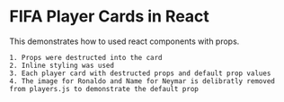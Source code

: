 # FIFA Player Cards in React

This demonstrates how to used react components with props.

    1. Props were destructed into the card
    2. Inline styling was used
    3. Each player card with destructed props and default prop values
    4. The image for Ronaldo and Name for Neymar is delibratly removed from players.js to demonstrate the default prop
